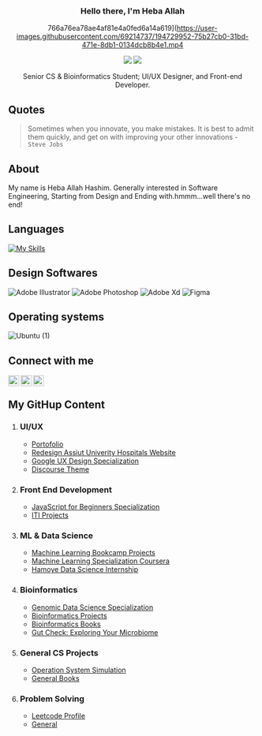 <div align="center">
  
  ### Hello there, I'm Heba Allah 
  766a76ea78ae4af81e4a0fed6a14a619](https://user-images.githubusercontent.com/69214737/194729952-75b27cb0-31bd-471e-8db1-0134dcb8b4e1.mp4
  
  [![](https://komarev.com/ghpvc/?username=hebamuh68&color=blue&label=Profile%20Views)](https://github.com/hebamuh68/hebamuh68)
  [![](https://img.shields.io/github/followers/hebamuh68?label=GitHub%20Followers)](https://github.com/hebamuh68/hebamuh68)
  
  Senior CS & Bioinformatics Student; UI/UX Designer, and Front-end Developer.
</div>

Quotes
-----
> Sometimes when you innovate, you make mistakes. It is best to admit them quickly, and get on with improving your other innovations - `Steve Jobs`

About
-----
My name is Heba Allah Hashim. Generally interested in Software Engineering, Starting from Design and Ending with.hmmm...well there's no end!

Languages
-----
[![My Skills](https://skills.thijs.gg/icons?i=js,html,css,py,cpp,r)](https://skills.thijs.gg)

Design Softwares
-----
![Adobe Illustrator](https://user-images.githubusercontent.com/69214737/183476315-63fe34f4-78d3-47b0-aa6a-9b02e93499fc.png)
![Adobe Photoshop](https://user-images.githubusercontent.com/69214737/183476320-d9eefe63-e547-41cd-a60f-30cf1941b4b8.png)
![Adobe Xd](https://user-images.githubusercontent.com/69214737/183476322-f53afc89-1ac1-443d-bbf2-8edef3855d25.png)
![Figma](https://user-images.githubusercontent.com/69214737/183476324-92e5927b-c048-425e-8fac-5d96153abf95.png)

Operating systems
-----
![Ubuntu (1)](https://user-images.githubusercontent.com/69214737/183475766-87db4839-088e-47cc-bbb9-e799e9eccd74.png)



Connect with me 
-----------------------------------------------------
[<img align="left" width="22px" src="https://www.svgrepo.com/show/157006/linkedin.svg" />][linkedin]
[<img align="left" width="22px" src="https://www.svgrepo.com/show/349563/whatsapp.svg" />][whatsapp]
[<img align="left" width="22px" src="https://www.svgrepo.com/show/157810/facebook.svg" />][facebook]

</br>

[facebook]: https://www.facebook.com/hebamuh2
[linkedin]: https://www.linkedin.com/in/heba-allah-hashim-5a9105216/
[whatsapp]: https://wa.me/201062706792



My GitHup Content 
-----------------------------------------------------
1. ### **UI/UX**
   -  [Portofolio](https://www.behance.net/hebamohamed3)
   -  [Redesign Assiut Univerity Hospitals Website](https://github.com/hebamuh68/Hospital-development-project-in-Assuit)
   -  [Google UX Design Specialization](https://young-archer-ce0.notion.site/UX-ec0d515875f7481f9200c5fc867310ad)
   -  [Discourse Theme](https://github.com/hebamuh68/Disource-theme)
 
2. ### **Front End Development**
   -  [JavaScript for Beginners Specialization](https://github.com/hebamuh68/JavaScript-for-Beginners-Specialization/blob/main/README.md)
   -  [ITI Projects](https://github.com/hebamuh68/ITI-Projects)

3. ### **ML & Data Science**
   -  [Machine Learning Bookcamp Projects](https://github.com/hebamuh68/Machine-Learning-Bookcamp-Projects)
   -  [Machine Learning Specialization Coursera](https://github.com/hebamuh68/Machine-Learning-Specialization)
   -  [Hamoye Data Science Internship](https://github.com/hebamuh68/Hamoye-Data-Science-Internship)
   
4. ### **Bioinformatics**
   -  [Genomic Data Science Specialization](https://github.com/hebamuh68/Genomic-Data-Science-Specialization)
   -  [Bioinformatics Projects](https://github.com/hebamuh68/Bioinformatics-Projects)
   -  [Bioinformatics Books](https://github.com/hebamuh68/Bioinformatics-Books)
   -  [Gut Check: Exploring Your Microbiome](https://github.com/hebamuh68/Gut-Check-Exploring-Your-Microbiome)

5. ### **General CS Projects**
   -  [Operation System Simulation](https://github.com/hebamuh68/CS-Projects/tree/main/Operation%20system%20simulation)
   -  [General Books](https://github.com/hebamuh68/BOOKS)

5. ### **Problem Solving**
   -  [Leetcode Profile](https://leetcode.com/Heba_Allah/)
   -  [General](https://github.com/hebamuh68/Problem-Solving)







   
